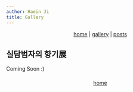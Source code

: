 ```yaml
---
author: Haein Ji
title: Gallery
---
```


<div class="menu"><center><i class="fas fa-home"></i><a href="./"> home</a> | <i class="fas fa-images"></i><a href="./gallery"> gallery</a> | <i class="fas fa-sticky-note"></i><a href="./posts"> posts</a></center></div>

## 실담범자의 향기展
Coming Soon :)

<div style="line-height: 50%;"><br></div>
<div class="menu"><center><i class="fa fa-home" aria-hidden="true"></i><a href="./"> home</a></center></div>
